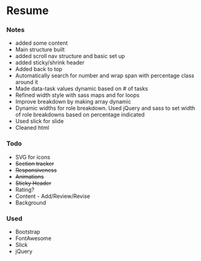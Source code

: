 # Resume

### Notes

* added some content
* Main structure built
* added scroll nav structure and basic set up
* added sticky/shrink header
* Added back to top
* Automatically search for number and wrap span with percentage class  around it
* Made data-task values dynamic based on # of tasks
* Refined width style with sass maps and for loops
* Improve breakdown by making array dynamic
* Dynamic widths for role breakdown. Used jQuery and sass to set width of role breakdowns based on percentage indicated
* Used slick for slide
* Cleaned html

### Todo
* SVG for icons
* ~~Section tracker~~
* ~~Responsiveness~~
* ~~Animations~~
* ~~Sticky Header~~
* Rating?
* Content - Add/Review/Revise
* Background


### Used

* Bootstrap
* FontAwesome
* Slick
* jQuery
